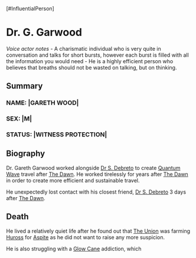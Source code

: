 [#InfluentialPerson]

# Dr. G. Garwood

*Voice actor notes* - A charismatic individual who is very quite in conversation and talks for short bursts, however each burst is filled with all the information you would need - He is a highly efficient person who believes that breaths should not be wasted on talking, but on thinking.

## Summary

### NAME: |GARETH WOOD|
### SEX: |M|
### STATUS: |WITNESS PROTECTION|

## Biography

Dr. Gareth Garwood worked alongside [Dr S. Debreto](Dr%20S.%20Debreto.md) to create [Quantum Wave](../Physics/Quantum%20Wave.md) travel after [The Dawn](../Large%20Events/The%20Dawn.md). He worked tirelessly for years after [The Dawn](../Large%20Events/The%20Dawn.md) in order to create more efficient and sustainable travel.

He unexpectedly lost contact with his closest friend, [Dr S. Debreto](Dr%20S.%20Debreto.md) 3 days after [The Dawn](../Large%20Events/The%20Dawn.md).

## Death

He lived a relatively quiet life after he found out that [The Union](../Factions/The%20Union.md) was farming [Huross](../Species/Fauna/Huross.md) for [Aspite](../Materials/Aspite.md) as he did not want to raise any more suspicion.

He is also struggling with a [Glow Cane](../Species/Flora/Glow%20Cane.md) addiction, which 